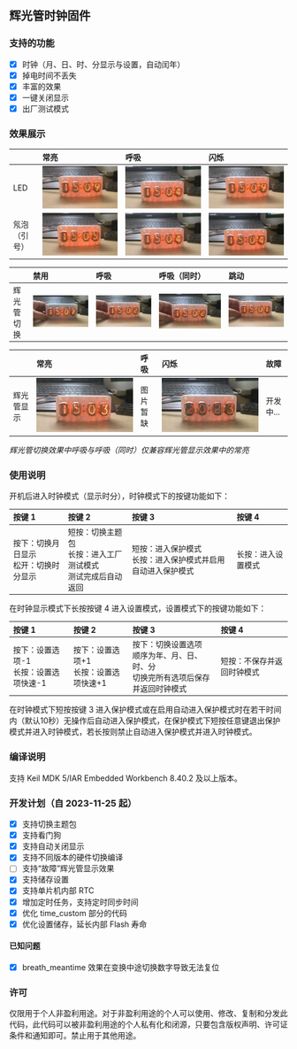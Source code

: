 ## 辉光管时钟固件

### 支持的功能

- [x] 时钟（月、日、时、分显示与设置，自动闰年）
- [x] 掉电时间不丢失
- [x] 丰富的效果
- [x] 一键关闭显示
- [x] 出厂测试模式

### 效果展示

|              | 常亮                                       | 呼吸                                 | 闪烁                                   |
| :----------- | :----------------------------------------- | :----------------------------------- | :------------------------------------- |
| LED          | ![always_on](./Images/led_always_on.gif)   | ![breath](./Images/led_breath.gif)   | ![twinkle](./Images/led_twinkle.gif)   |
| 氖泡（引号） | ![always_on](./Images/colon_always_on.gif) | ![breath](./Images/colon_breath.gif) | ![twinkle](./Images/colon_twinkle.gif) |

|            | 禁用                                               | 呼吸                                             | 呼吸（同时）                                                         | 跳动                                         |
| :--------- | :------------------------------------------------- | :----------------------------------------------- | :------------------------------------------------------------------- | :------------------------------------------- |
| 辉光管切换 | ![disable](./Images/nixie_tube_change_disable.gif) | ![breath](./Images/nixie_tube_change_breath.gif) | ![breath_meanwhile](./Images/nixie_tube_change_breath_meanwhile.gif) | ![jump](./Images/nixie_tube_change_jump.gif) |

|            | 常亮                                                    | 呼吸     | 闪烁                                             | 故障      |
| :--------- | :------------------------------------------------------ | :------- | :----------------------------------------------- | :-------- |
| 辉光管显示 | ![always_on](./Images/nixie_tube_display_always_on.gif) | 图片暂缺 | ![jump](./Images/nixie_tube_display_twinkle.gif) | 开发中... |

_辉光管切换效果中呼吸与呼吸（同时）仅兼容辉光管显示效果中的常亮_

### 使用说明

开机后进入时钟模式（显示时分），时钟模式下的按键功能如下：

| 按键 1                                   | 按键 2                                                         | 按键 3                                                           | 按键 4             |
| :--------------------------------------- | :------------------------------------------------------------- | :--------------------------------------------------------------- | :----------------- |
| 按下：切换月日显示<br>松开：切换时分显示 | 短按：切换主题包<br>长按：进入工厂测试模式<br>测试完成后自动返回 | 短按：进入保护模式<br>长按：进入保护模式并启用自动进入保护模式 | 长按：进入设置模式 |

在时钟显示模式下长按按键 4 进入设置模式，设置模式下的按键功能如下：

| 按键 1                                   | 按键 2                                   | 按键 3                                                                                           | 按键 4                     |
| :--------------------------------------- | :--------------------------------------- | :----------------------------------------------------------------------------------------------- | :------------------------- |
| 按下：设置选项-1<br>长按：设置选项快速-1 | 按下：设置选项+1<br>长按：设置选项快速+1 | 按下：切换设置选项<br>顺序为年、月、日、时、分<br>切换完所有选项后保存并返回时钟模式 | 短按：不保存并返回时钟模式 |

在时钟模式下短按按键 3 进入保护模式或在启用自动进入保护模式时在若干时间内（默认10秒）无操作后自动进入保护模式，在保护模式下短按任意键退出保护模式并进入时钟模式，若长按则禁止自动进入保护模式并进入时钟模式。

### 编译说明

支持 Keil MDK 5/IAR Embedded Workbench 8.40.2 及以上版本。

### 开发计划（自 2023-11-25 起）

- [x] 支持切换主题包
- [x] 支持看门狗
- [x] 支持自动关闭显示
- [x] 支持不同版本的硬件切换编译
- [ ] 支持“故障”辉光管显示效果
- [x] 支持储存设置
- [x] 支持单片机内部 RTC
- [x] 增加定时任务，支持定时同步时间
- [x] 优化 time_custom 部分的代码
- [x] 优化设置储存，延长内部 Flash 寿命

#### 已知问题

- [x] breath_meantime 效果在变换中途切换数字导致无法复位

### 许可

仅限用于个人非盈利用途。对于非盈利用途的个人可以使用、修改、复制和分发此代码，此代码可以被非盈利用途的个人私有化和闭源，只要包含版权声明、许可证条件和通知即可。禁止用于其他用途。
